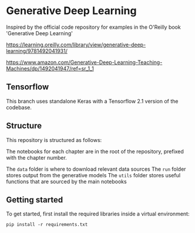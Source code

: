 # Generative Deep Learning

Inspired by the official code repository for examples in the O'Reilly book 'Generative Deep Learning'

https://learning.oreilly.com/library/view/generative-deep-learning/9781492041931/

https://www.amazon.com/Generative-Deep-Learning-Teaching-Machines/dp/1492041947/ref=sr_1_1

## Tensorflow

This branch uses standalone Keras with a Tensorflow 2.1 version of the codebase.

## Structure

This repository is structured as follows:

The notebooks for each chapter are in the root of the repository, prefixed with the chapter number.

The `data` folder is where to download relevant data sources
The `run` folder stores output from the generative models
The `utils` folder stores useful functions that are sourced by the main notebooks

## Getting started

To get started, first install the required libraries inside a virtual environment:

`pip install -r requirements.txt`
 



